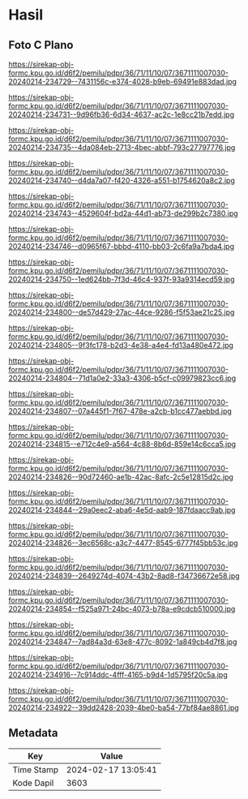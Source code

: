 # Hasil

## Foto C Plano

https://sirekap-obj-formc.kpu.go.id/d6f2/pemilu/pdpr/36/71/11/10/07/3671111007030-20240214-234729--7431156c-e374-4028-b9eb-69491e883dad.jpg

https://sirekap-obj-formc.kpu.go.id/d6f2/pemilu/pdpr/36/71/11/10/07/3671111007030-20240214-234731--9d96fb36-6d34-4637-ac2c-1e8cc21b7edd.jpg

https://sirekap-obj-formc.kpu.go.id/d6f2/pemilu/pdpr/36/71/11/10/07/3671111007030-20240214-234735--4da084eb-2713-4bec-abbf-793c27797776.jpg

https://sirekap-obj-formc.kpu.go.id/d6f2/pemilu/pdpr/36/71/11/10/07/3671111007030-20240214-234740--d4da7a07-f420-4326-a551-b1754620a8c2.jpg

https://sirekap-obj-formc.kpu.go.id/d6f2/pemilu/pdpr/36/71/11/10/07/3671111007030-20240214-234743--4529604f-bd2a-44d1-ab73-de299b2c7380.jpg

https://sirekap-obj-formc.kpu.go.id/d6f2/pemilu/pdpr/36/71/11/10/07/3671111007030-20240214-234746--d0965f67-bbbd-4110-bb03-2c6fa9a7bda4.jpg

https://sirekap-obj-formc.kpu.go.id/d6f2/pemilu/pdpr/36/71/11/10/07/3671111007030-20240214-234750--1ed624bb-7f3d-46c4-937f-93a9314ecd59.jpg

https://sirekap-obj-formc.kpu.go.id/d6f2/pemilu/pdpr/36/71/11/10/07/3671111007030-20240214-234800--de57d429-27ac-44ce-9286-f5f53ae21c25.jpg

https://sirekap-obj-formc.kpu.go.id/d6f2/pemilu/pdpr/36/71/11/10/07/3671111007030-20240214-234805--9f3fc178-b2d3-4e38-a4e4-fd13a480e472.jpg

https://sirekap-obj-formc.kpu.go.id/d6f2/pemilu/pdpr/36/71/11/10/07/3671111007030-20240214-234804--71d1a0e2-33a3-4306-b5cf-c09979823cc6.jpg

https://sirekap-obj-formc.kpu.go.id/d6f2/pemilu/pdpr/36/71/11/10/07/3671111007030-20240214-234807--07a445f1-7f67-478e-a2cb-b1cc477aebbd.jpg

https://sirekap-obj-formc.kpu.go.id/d6f2/pemilu/pdpr/36/71/11/10/07/3671111007030-20240214-234815--e712c4e9-a564-4c88-8b6d-859e14c6cca5.jpg

https://sirekap-obj-formc.kpu.go.id/d6f2/pemilu/pdpr/36/71/11/10/07/3671111007030-20240214-234826--90d72460-ae1b-42ac-8afc-2c5e12815d2c.jpg

https://sirekap-obj-formc.kpu.go.id/d6f2/pemilu/pdpr/36/71/11/10/07/3671111007030-20240214-234844--29a0eec2-aba6-4e5d-aab9-187fdaacc9ab.jpg

https://sirekap-obj-formc.kpu.go.id/d6f2/pemilu/pdpr/36/71/11/10/07/3671111007030-20240214-234826--3ec6568c-a3c7-4477-8545-6777f45bb53c.jpg

https://sirekap-obj-formc.kpu.go.id/d6f2/pemilu/pdpr/36/71/11/10/07/3671111007030-20240214-234839--2649274d-4074-43b2-8ad8-f34736672e58.jpg

https://sirekap-obj-formc.kpu.go.id/d6f2/pemilu/pdpr/36/71/11/10/07/3671111007030-20240214-234854--f525a971-24bc-4073-b78a-e9cdcb510000.jpg

https://sirekap-obj-formc.kpu.go.id/d6f2/pemilu/pdpr/36/71/11/10/07/3671111007030-20240214-234847--7ad84a3d-63e8-477c-8092-1a849cb4d7f8.jpg

https://sirekap-obj-formc.kpu.go.id/d6f2/pemilu/pdpr/36/71/11/10/07/3671111007030-20240214-234916--7c914ddc-4fff-4165-b9d4-1d5795f20c5a.jpg

https://sirekap-obj-formc.kpu.go.id/d6f2/pemilu/pdpr/36/71/11/10/07/3671111007030-20240214-234922--39dd2428-2039-4be0-ba54-77bf84ae8861.jpg


## Metadata

| Key        | Value               |
| ---------- | ------------------- |
| Time Stamp | 2024-02-17 13:05:41 |
| Kode Dapil | 3603                |



